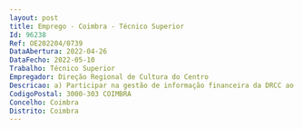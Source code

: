 ```yaml
--- 
layout: post
title: Emprego - Coimbra - Técnico Superior
Id: 96238
Ref: OE202204/0739
DataAbertura: 2022-04-26
DataFecho: 2022-05-10
Trabalho: Técnico Superior
Empregador: Direção Regional de Cultura do Centro
Descricao: a) Participar na gestão de informação financeira da DRCC ao nível contabilístico e fiscal, do planeamento e controlo dos processos internos de gestão relevantes de apoio à Direção na tomada de decisões relativas à gestão económica e financeira b) Proceder a registos contabilísticos da receita e da despesa, instruir os processos relativos a despesas resultantes dos orçamentos geridos pela Direção Regional de Cultura do Centro, informar quanto à sua legalidade e cabimento c) Efetuar processamentos, liquidações e pagamentos d) Gerir os contratos de prestação de serviço e outros, colaborar na instrução dos mesmos dentro das normas da contratação pública e) Colaborar na elaboração de orçamentos e conta de gerência f) Colaborar na prestação de informação à DGO e outras entidades g) Manter atualizado o inventário e cadastro dos bens móveis da DRCC de acordo com a legislação em vigor h) Gestão e acompanhamento financeiro de projetos cofinanciados i) Participação na elaboração de candidaturas a projetos cofinanciados j) Gestão e acompanhamento de projetos no âmbito do PRR.
CodigoPostal: 3000-303 COIMBRA
Concelho: Coimbra
Distrito: Coimbra
--- 
```

